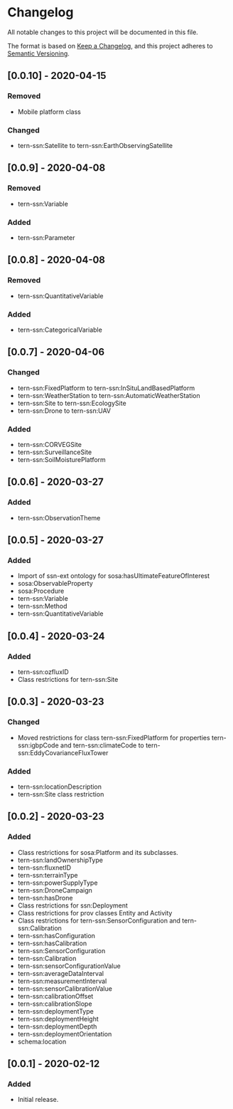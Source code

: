 # Changelog
All notable changes to this project will be documented in this file.

The format is based on [Keep a Changelog](https://keepachangelog.com/en/1.0.0/),
and this project adheres to [Semantic Versioning](https://semver.org/spec/v2.0.0.html).

## [0.0.10] - 2020-04-15
### Removed
- Mobile platform class
### Changed
- tern-ssn:Satellite to tern-ssn:EarthObservingSatellite


## [0.0.9] - 2020-04-08
### Removed
- tern-ssn:Variable
### Added
- tern-ssn:Parameter


## [0.0.8] - 2020-04-08
### Removed
- tern-ssn:QuantitativeVariable
### Added
- tern-ssn:CategoricalVariable


## [0.0.7] - 2020-04-06
### Changed
- tern-ssn:FixedPlatform to tern-ssn:InSituLandBasedPlatform
- tern-ssn:WeatherStation to tern-ssn:AutomaticWeatherStation
- tern-ssn:Site to tern-ssn:EcologySite
- tern-ssn:Drone to tern-ssn:UAV
### Added
- tern-ssn:CORVEGSite
- tern-ssn:SurveillanceSite
- tern-ssn:SoilMoisturePlatform


## [0.0.6] - 2020-03-27
### Added
- tern-ssn:ObservationTheme


## [0.0.5] - 2020-03-27
### Added
- Import of ssn-ext ontology for sosa:hasUltimateFeatureOfInterest
- sosa:ObservableProperty
- sosa:Procedure
- tern-ssn:Variable
- tern-ssn:Method
- tern-ssn:QuantitativeVariable


## [0.0.4] - 2020-03-24
### Added
- tern-ssn:ozfluxID
- Class restrictions for tern-ssn:Site


## [0.0.3] - 2020-03-23
### Changed
- Moved restrictions for class tern-ssn:FixedPlatform for properties tern-ssn:igbpCode and tern-ssn:climateCode to tern-ssn:EddyCovarianceFluxTower
### Added
- tern-ssn:locationDescription
- tern-ssn:Site class restriction


## [0.0.2] - 2020-03-23
### Added
- Class restrictions for sosa:Platform and its subclasses. 
- tern-ssn:landOwnershipType
- tern-ssn:fluxnetID
- tern-ssn:terrainType
- tern-ssn:powerSupplyType
- tern-ssn:DroneCampaign
- tern-ssn:hasDrone
- Class restrictions for ssn:Deployment
- Class restrictions for prov classes Entity and Activity
- Class restrictions for tern-ssn:SensorConfiguration and tern-ssn:Calibration
- tern-ssn:hasConfiguration
- tern-ssn:hasCalibration
- tern-ssn:SensorConfiguration
- tern-ssn:Calibration
- tern-ssn:sensorConfigurationValue
- tern-ssn:averageDataInterval
- tern-ssn:measurementInterval
- tern-ssn:sensorCalibrationValue
- tern-ssn:calibrationOffset
- tern-ssn:calibrationSlope
- tern-ssn:deploymentType
- tern-ssn:deploymentHeight
- tern-ssn:deploymentDepth
- tern-ssn:deploymentOrientation
- schema:location



## [0.0.1] - 2020-02-12
### Added
- Initial release.